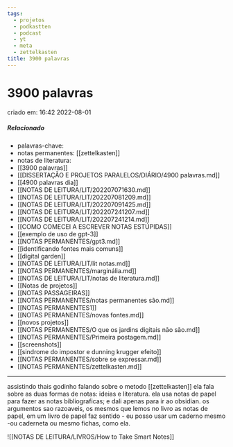 ```yaml
---
tags:
  - projetos
  - podkastten
  - podcast
  - yt
  - meta
  - zettelkasten
title: 3900 palavras
---
```

# 3900 palavras
criado em: 16:42 2022-08-01

##### Relacionado
- palavras-chave: 
- notas permanentes: [[zettelkasten]]
- notas de literatura: 
- [[3900 palavras]]
- [[DISSERTAÇÃO E PROJETOS PARALELOS/DIÁRIO/4900 palavras.md]]
- [[4900 palavras dia]]
- [[NOTAS DE LEITURA/LIT/202207071630.md]]
- [[NOTAS DE LEITURA/LIT/202207081209.md]]
- [[NOTAS DE LEITURA/LIT/202207091425.md]]
- [[NOTAS DE LEITURA/LIT/202207241207.md]]
- [[NOTAS DE LEITURA/LIT/202207241214.md]]
- [[COMO COMECEI A ESCREVER NOTAS ESTÚPIDAS]]
- [[exemplo de uso de gpt-3]]
- [[NOTAS PERMANENTES/gpt3.md]]
- [[identificando fontes mais comuns]]
- [[digital garden]]
- [[NOTAS DE LEITURA/LIT/lit notas.md]]
- [[NOTAS PERMANENTES/marginália.md]]
- [[NOTAS DE LEITURA/LIT/notas de literatura.md]]
- [[Notas de projetos]]
- [[NOTAS PASSAGEIRAS]]
- [[NOTAS PERMANENTES/notas permanentes são.md]]
- [[NOTAS PERMANENTES1]]
- [[NOTAS PERMANENTES/novas fontes.md]]
- [[novos projetos]]
- [[NOTAS PERMANENTES/O que os jardins digitais não são.md]]
- [[NOTAS PERMANENTES/Primeira postagem.md]]
- [[screenshots]]
- [[sindrome do impostor e dunning krugger efeito]]
- [[NOTAS PERMANENTES/sobre se expressar.md]]
- [[NOTAS PERMANENTES/zettelkasten.md]]
---

assistindo thais godinho falando sobre o metodo [[zettelkasten]]
ela fala sobre as duas formas de notas: ideias e literatura. 
ela usa notas de papel para fazer as notas bibliograficas; e dali apenas para ir ao obsidian. os argumentos sao razoaveis, os mesmos que lemos no livro 
as notas de papel, em um livro de papel faz sentido - eu posso usar um caderno mesmo -ou caderneta ou mesmo fichas, como ela. 

![[NOTAS DE LEITURA/LIVROS/How to Take Smart Notes]] 


